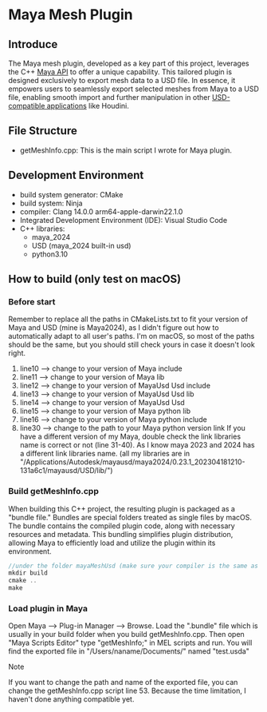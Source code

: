 # Maya Mesh Plugin
## Introduce
The Maya mesh plugin, developed as a key part of this project, leverages the C++ [Maya API](https://help.autodesk.com/view/MAYAUL/2022/ENU/?guid=Maya_SDK_Maya_API_introduction_API_Basics_html) to offer a unique capability. This tailored plugin is designed exclusively to export mesh data to a USD file. In essence, it empowers users to seamlessly export selected meshes from Maya to a USD file, enabling smooth import and further manipulation in other [USD-compatible applications](https://github.com/Yuqian-He/USD-Rigging-Schema/tree/main/HoudiniMeshUsd) like Houdini.

## File Structure
- getMeshInfo.cpp: This is the main script I wrote for Maya plugin.

## Development Environment
- build system generator: CMake
- build system: Ninja
- compiler: Clang 14.0.0 arm64-apple-darwin22.1.0
- Integrated Development Environment (IDE): Visual Studio Code
- C++ libraries:
  - maya_2024
  - USD (maya_2024 built-in usd)
  - python3.10

## How to build (only test on macOS)
### Before start
Remember to replace all the paths in CMakeLists.txt to fit your version of Maya and USD (mine is Maya2024), as I didn't figure out how to automatically adapt to all user's paths. I'm on macOS, so most of the paths should be the same, but you should still check yours in case it doesn't look right.

1. line10 --> change to your version of Maya include
2. line11 --> change to your version of Maya lib
3. line12 --> change to your version of MayaUsd Usd include
4. line13 --> change to your version of MayaUsd Usd lib
5. line14 --> change to your version of MayaUsd Usd
6. line15 --> change to your version of Maya python lib
7. line16 --> change to your version of Maya python include
8. line30 --> change to the path to your Maya python version link If you have a different version of my Maya, double check the link libraries name is correct or not (line 31-40). As I know maya 2023 and 2024 has a different link libraries name. (all my libraries are in "/Applications/Autodesk/mayausd/maya2024/0.23.1_202304181210-131a6c1/mayausd/USD/lib/")

### Build getMeshInfo.cpp
When building this C++ project, the resulting plugin is packaged as a "bundle file." Bundles are special folders treated as single files by macOS. The bundle contains the compiled plugin code, along with necessary resources and metadata. This bundling simplifies plugin distribution, allowing Maya to efficiently load and utilize the plugin within its environment.
```c
//under the folder mayaMeshUsd (make sure your compiler is the same as mine)
mkdir build
cmake ..
make
```

### Load plugin in Maya
Open Maya --> Plug-in Manager --> Browse. Load the ".bundle" file which is usually in your build folder when you build getMeshInfo.cpp. Then open "Maya Scripts Editor" type "getMeshInfo;" in MEL scripts and run. You will find the exported file in "/Users/naname/Documents/" named "test.usda"

> [!NOTE]
>  If you want to change the path and name of the exported file, you can change the getMeshInfo.cpp script line 53. Because the time limitation, I haven't done anything compatible yet.




  
